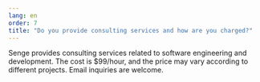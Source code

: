 ```yaml
---
lang: en
order: 7
title: "Do you provide consulting services and how are you charged?"
---
```


Senge provides consulting services related to software engineering and development. The cost is $99/hour, and the price may vary according to different projects. Email inquiries are welcome.
